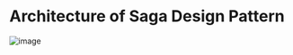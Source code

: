 # Architecture of Saga Design Pattern

![image](https://github.com/user-attachments/assets/4abb2bb8-27f7-4aeb-a340-b465cca3d16d)
